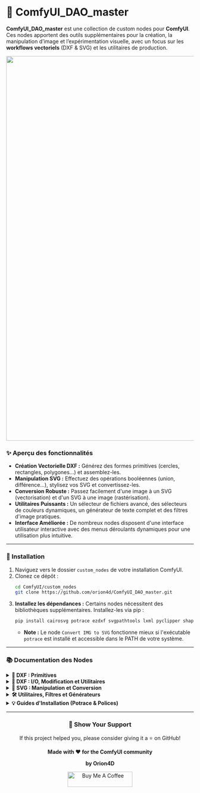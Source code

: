 # 🎨 ComfyUI_DAO_master

**ComfyUI_DAO_master** est une collection de custom nodes pour **ComfyUI**.
Ces nodes apportent des outils supplémentaires pour la création, la manipulation d’image et l’expérimentation visuelle, avec un focus sur les **workflows vectoriels** (DXF & SVG) et les utilitaires de production.

<p align="center">
<img width="1928" height="1033" alt="image" src="https://github.com/user-attachments/assets/0d425b29-379b-4b0d-b8b6-c168c8d4cee1" />
</p>

### ✨ Aperçu des fonctionnalités

*   **Création Vectorielle DXF :** Générez des formes primitives (cercles, rectangles, polygones...) et assemblez-les.
*   **Manipulation SVG :** Effectuez des opérations booléennes (union, différence...), stylisez vos SVG et convertissez-les.
*   **Conversion Robuste :** Passez facilement d'une image à un SVG (vectorisation) et d'un SVG à une image (rastérisation).
*   **Utilitaires Puissants :** Un sélecteur de fichiers avancé, des sélecteurs de couleurs dynamiques, un générateur de texte complet et des filtres d'image pratiques.
*   **Interface Améliorée :** De nombreux nodes disposent d'une interface utilisateur interactive avec des menus déroulants dynamiques pour une utilisation plus intuitive.

---

### 🚀 Installation

1.  Naviguez vers le dossier `custom_nodes` de votre installation ComfyUI.
2.  Clonez ce dépôt :
    ```sh
    cd ComfyUI/custom_nodes
    git clone https://github.com/orion4d/ComfyUI_DAO_master.git
    ```
3.  **Installez les dépendances :** Certains nodes nécessitent des bibliothèques supplémentaires. Installez-les via pip :
    ```sh
    pip install cairosvg potrace ezdxf svgpathtools lxml pyclipper shapely
    ```
    *   **Note :** Le node `Convert IMG to SVG` fonctionne mieux si l'exécutable `potrace` est installé et accessible dans le PATH de votre système.

---

### 📚 Documentation des Nodes

<details>
<summary><strong>📐 DXF : Primitives</strong></summary>

> Cette catégorie regroupe les nodes fondamentaux pour la création de formes géométriques simples. Ils constituent la base de tout dessin vectoriel.
> **Principe de fonctionnement commun :** Chaque node de cette catégorie fonctionne de manière non-destructive. Il prend un objet `DXF` en entrée, crée une copie de son contenu, y ajoute la nouvelle forme, et retourne un nouvel objet `DXF` en sortie.

<details>
<summary><code>DXF Add Circle</code></summary>

> Ajoute un cercle à un document DXF.

*   **Catégorie :** `DAO_master/DXF/Primitives`
*   **Entrées :**
    *   `dxf` (`DXF`): Le document de base.
    *   `cx`, `cy` (`FLOAT`): Coordonnées du centre.
    *   `radius` (`FLOAT`): Rayon du cercle.
*   **Sorties :**
    *   `dxf` (`DXF`): Le nouveau document DXF avec le cercle.

</details>

<details>
<summary><code>DXF Add Rectangle</code> / <code>DXF Add Rounded Rectangle</code></summary>

> Ajoute un rectangle (standard ou aux coins arrondis) à un document DXF.

*   **Catégorie :** `DAO_master/DXF/Primitives`
*   **Entrées :**
    *   `dxf` (`DXF`): Le document de base.
    *   `x`, `y` (`FLOAT`): Point d'ancrage.
    *   `width`, `height` (`FLOAT`): Dimensions.
    *   `radius` (`FLOAT`): Rayon des coins (pour la version arrondie).
    *   `centered` (`BOOLEAN`): Si `True`, `(x, y)` est le centre ; sinon, c'est le coin inférieur gauche.
*   **Sorties :**
    *   `dxf` (`DXF`): Le nouveau document DXF avec le rectangle.

</details>

<details>
<summary><code>DXF Add Polygon</code> / <code>DXF Add Star</code> / <code>DXF Add Triangle</code></summary>

> Ajoute une forme polygonale (polygone régulier, étoile ou triangle) à un document DXF.

*   **Catégorie :** `DAO_master/DXF/Primitives`
*   **Entrées (Polygone/Étoile) :**
    *   `dxf` (`DXF`): Le document de base.
    *   `cx`, `cy` (`FLOAT`): Centre de la forme.
    *   `outer_radius`, `inner_radius` (`FLOAT`): Rayons pour définir les sommets.
    *   `num_sides` / `num_points` (`INT`): Nombre de côtés ou de pointes.
*   **Entrées (Triangle) :**
    *   `x1, y1, x2, y2, x3, y3` (`FLOAT`): Coordonnées des trois sommets.
*   **Sorties :**
    *   `dxf` (`DXF`): Le nouveau document DXF avec la forme.

</details>

<details>
<summary><code>DXF Add Line</code> / <code>DXF Add Ellipse</code></summary>

> Ajoute une ligne ou une ellipse à un document DXF.

*   **Catégorie :** `DAO_master/DXF/Primitives`
*   **Entrées (Ligne) :**
    *   `x1, y1, x2, y2` (`FLOAT`): Coordonnées des points de départ et d'arrivée.
*   **Entrées (Ellipse) :**
    *   `cx, cy` (`FLOAT`): Centre de l'ellipse.
    *   `major_axis_x, major_axis_y` (`FLOAT`): Vecteur de l'axe principal (définit la longueur et l'orientation).
    *   `ratio` (`FLOAT`): Rapport entre l'axe mineur et l'axe majeur.
*   **Sorties :**
    *   `dxf` (`DXF`): Le nouveau document DXF avec la forme.

</details>

</details>

<details>
<summary><strong>📂 DXF : I/O, Modification et Utilitaires</strong></summary>

<details>
<summary><code>DXF New</code> / <code>DXF Import</code> / <code>DXF Save</code></summary>

> Crée, charge ou sauvegarde des documents DXF.

*   **Catégorie :** `DAO_master/DXF`, `DAO_master/DXF/IO`
*   **Fonctionnalités :**
    *   **New :** Crée un document DXF vierge en spécifiant les unités.
    *   **Import :** Charge un fichier `.dxf` depuis le disque.
    *   **Save :** Sauvegarde un objet DXF en fichier `.dxf`, avec des options d'horodatage.

</details>

<details>
<summary><code>DXF Transform</code></summary>

> Applique des transformations géométriques (translation, rotation, échelle) à l'ensemble du dessin.

*   **Catégorie :** `DAO_master/DXF/Modify`
*   **Entrées :**
    *   `translate_x`, `translate_y` (`FLOAT`): Déplacement.
    *   `scale` (`FLOAT`): Facteur d'échelle.
    *   `rotation_degrees` (`FLOAT`): Angle de rotation.
    *   `rotation_center` (`LISTE`): Point pivot (`object_center` ou `origin`).
*   **Sorties :**
    *   `dxf` (`DXF`): Un nouveau document avec la géométrie transformée.

</details>

<details>
<summary><code>DXF Preview</code></summary>

> Génère un aperçu visuel (une image) du contenu d'un objet DXF.

*   **Catégorie :** `DAO_master/DXF/Utils`
*   **Fonctionnalités :** Contrôle total sur la taille, l'épaisseur des traits, les couleurs de remplissage/contour, le fond et la grille. Peut également générer un masque.

</details>

<details>
<summary><code>DXF Stats</code></summary>

> Analyse un document DXF et en extrait des statistiques.

*   **Catégorie :** `DAO_master/DXF/Utils`
*   **Sorties :**
    *   `bbox` (`STRING`): La boîte englobante du dessin `(min_x, min_y, max_x, max_y)`.
    *   `count` (`INT`): Le nombre total d'entités dans le document.

</details>

</details>

<details>
<summary><strong>🎨 SVG : Manipulation et Conversion</strong></summary>

<details>
<summary><code>SVG Boolean</code></summary>

> Effectue des opérations booléennes (Pathfinder) entre deux formes SVG.

*   **Catégorie :** `DAO_master/SVG`
*   **Entrées :** `svg_a`, `svg_b`
*   **Opérations :**
    *   `union`: Fusionne les deux formes.
    *   `difference`: Soustrait la forme B de la forme A.
    *   `intersection`: Ne conserve que la zone commune.
    *   `xor`: Ne conserve que les zones non communes.

</details>

<details>
<summary><code>SVG Style</code> / <code>SVG Preview</code></summary>

> Applique des styles ou génère un aperçu d'un SVG.

*   **Catégorie :** `DAO_master/SVG`
*   **Fonctionnalités :**
    *   **Style :** Permet de définir la couleur de remplissage, la couleur et l'épaisseur du contour.
    *   **Preview :** Utilise `CairoSVG` pour un rendu de haute qualité avec gestion du ratio d'aspect.

</details>

<details>
<summary><code>SVG Load</code> / <code>SVG Save</code> / <code>SVG Passthrough</code></summary>

> Charge, sauvegarde ou convertit le type de données SVG.

*   **Catégorie :** `DAO_master/SVG/IO`, `DAO_master/SVG/Utils`
*   **Fonctionnalités :**
    *   **Load :** Charge un `.svg` et permet de le redimensionner à la volée.
    *   **Save :** Sauvegarde du texte SVG dans un fichier `.svg`.
    *   **Passthrough :** Convertit le type `SVG_TEXT` en `STRING` pour la compatibilité.

</details>

<details>
<summary><code>DXF to SVG</code></summary>

> Convertit un document DXF en code SVG.

*   **Catégorie :** `DAO_master/SVG/Convert`
*   **Description :** Transforme la géométrie DXF en un format SVG textuel, en tentant d'assembler intelligemment les segments pour créer des chemins propres. Offre des contrôles sur la qualité des courbes et la mise en page.

</details>

<details>
<summary><code>Convert SVG → IMG (+colors)</code></summary>

> Convertit un SVG en une image rastérisée et extrait les couleurs utilisées.

*   **Catégorie :** `DAO_master/SVG/Convert`
*   **Description :** Un node de conversion avancé avec deux moteurs de rendu (`natif` ou `cairosvg`) pour une compatibilité maximale.
*   **Sorties :** `image`, `mask`, et `colors_json` (un rapport détaillé des couleurs et formes détectées).

</details>

<details>
<summary><code>Convert IMG → SVG (1-bit)</code></summary>

> Vectorise une image en un SVG monochrome en utilisant Potrace.

*   **Catégorie :** `DAO_master/SVG/Convert`
*   **Description :** Binarise une image (la transforme en noir et blanc pur) puis utilise l'algorithme de Potrace pour tracer les contours des formes, générant ainsi un SVG.

</details>

</details>

<details>
<summary><strong>🛠️ Utilitaires, Filtres et Générateurs</strong></summary>

<details>
<summary><code>DAO Hex/RVB Color Picker</code></summary>

> Des sélecteurs de couleurs interactifs pour choisir des couleurs à partir de listes personnalisables.

*   **Catégorie :** `DAO_master/Color`
*   **💡 Fonctionnement UI :** Créez vos propres listes de couleurs dans les dossiers `hexadecimal_List/` ou `RGB_List/`. Le node affichera des menus déroulants pour choisir le fichier et la couleur. Un bouton `↻` permet de rafraîchir les listes.
*   **Modes :** `Manual`, `Random`, `Increment`, `Decrement`.

</details>

<details>
<summary><code>Folder File Picker</code></summary>

> Un explorateur de fichiers avancé pour sélectionner dynamiquement un fichier dans un dossier.

*   **Catégorie :** `DAO_master/IO`
*   **💡 Fonctionnement UI :** Une interface très réactive où tous les paramètres de filtrage (extensions, RegEx) et de tri mettent à jour un menu déroulant listant les fichiers trouvés en temps réel.
*   **Modes de sélection :** `manual` (via l'UI), `fixed`, `increment`, `decrement`, `randomize` (piloté par la `seed`).

</details>

<details>
<summary><code>DAO Text Maker</code></summary>

> Crée une image, un SVG et un masque à partir d'un texte.

*   **Catégorie :** `DAO_master/Text`
*   **💡 Fonctionnement UI :** Le champ `font_file` devient un menu déroulant listant les polices `.ttf`/`.otf` que vous placez dans le dossier `Fonts/`.
*   **Fonctionnalités :** Contrôle total sur la police, la taille, l'alignement, les couleurs de remplissage/contour, le fond, et la sortie (SVG textuel ou vectorisé).

</details>

<details>
<summary><code>DAO Move</code></summary>

> Applique des transformations (déplacement, échelle, rotation) et des symétries à une image.

*   **Catégorie :** `DAO_master/Utils`
*   **Description :** Permet de manipuler la position, la taille et l'orientation d'une image et de son masque associé, avec un contrôle précis sur le point de pivot.

</details>

<details>
<summary><code>DAO Blur</code></summary>

> Applique un flou gaussien et peut générer une ombre portée.

*   **Catégorie :** `DAO_master/Filter`
*   **Description :** Floute une image et/ou un masque, et peut générer une image séparée contenant une ombre portée personnalisable (couleur, opacité, décalage).

</details>

</details>

<details>
<summary><strong>💡 Guides d'Installation (Potrace & Polices)</strong></summary>

<br>

<details>
<summary><strong>🚀 Installer Potrace sur Windows (pour la vectorisation d'images)</strong></summary>

> Pour utiliser le node `Convert IMG to SVG` de la manière la plus performante, il est fortement recommandé d'installer l'utilitaire **Potrace** et de l'ajouter au **PATH** de votre système. Ce guide vous montrera comment faire, étape par étape.

#### Étape 1 : Télécharger Potrace
1.  Rendez-vous sur la page officielle : [http://potrace.sourceforge.net/#downloading](http://potrace.sourceforge.net/#downloading)
2.  Cherchez la section "Windows" et téléchargez la dernière version 64-bit (ex: `potrace-1.16.win64-x64.zip`).
    > **Note :** Prenez bien la version 64-bit (win64), adaptée à la majorité des ordinateurs modernes.

#### Étape 2 : Créer un Dossier et Extraire les Fichiers
1.  Dans l'Explorateur de Fichiers, allez à la racine de votre disque `C:`.
2.  Créez un nouveau dossier nommé `Potrace`.
3.  Extrayez **tous les fichiers** de l'archive `.zip` téléchargée directement dans ce dossier `C:\Potrace`.
    > 📁 Votre dossier `C:\Potrace` doit maintenant contenir `potrace.exe` et d'autres fichiers.

#### Étape 3 : Ajouter Potrace au PATH Système
> C'est l'étape la plus importante. Elle permet à Windows de trouver `potrace.exe` depuis n'importe où.

1.  Dans le menu Démarrer, cherchez et ouvrez **"Modifier les variables d'environnement système"**.
2.  Cliquez sur le bouton **"Variables d'environnement..."**.
3.  Dans la section du haut ("Variables utilisateur"), sélectionnez la ligne `Path` et cliquez sur **"Modifier..."**.
4.  Cliquez sur **"Nouveau"** et collez le chemin de votre dossier : `C:\Potrace`.
5.  Cliquez sur **OK** sur toutes les fenêtres pour sauvegarder.

#### Étape 4 : Vérifier l'Installation
1.  **Ouvrez un NOUVEAU terminal** (via `cmd` dans le menu Démarrer).
2.  Tapez `potrace --version` et appuyez sur Entrée.
3.  Si tout est correct, la version de Potrace s'affichera.
    > ✅ **Félicitations !** Potrace est prêt. Si ComfyUI ne le trouve pas, redémarrez-le.

</details>

<details>
<summary><strong>✍️ Installer des Polices Personnalisées (pour DAO Text Maker)</strong></summary>

> Le node `DAO Text Maker` vous permet d'utiliser n'importe quelle police au format `.ttf` ou `.otf`. L'installation est très simple.

#### Étape 1 : Trouver et Télécharger une Police
> Choisissez une police sur un des sites recommandés. Cherchez le bouton "Download" pour obtenir un fichier `.zip`.
> *   [**Google Fonts**](https://fonts.google.com/) (le plus sûr)
> *   [**Fontshare**](https://www.fontshare.com/)
> *   [**Velvetyne**](https://velvetyne.fr/)
> *   [**DaFont**](https://www.dafont.com/fr/) (**Attention : vérifiez la licence de chaque police !**)

#### Étape 2 : Localiser et Copier la Police
1.  Naviguez jusqu'au dossier : `ComfyUI/custom_nodes/ComfyUI_DAO_master/Fonts/`.
2.  Ouvrez le `.zip` que vous avez téléchargé.
3.  Copiez le ou les fichiers **`.ttf`** ou **`.otf`** directement dans ce dossier `Fonts`.

#### Étape 3 : Rafraîchir dans ComfyUI
1.  Retournez dans ComfyUI.
2.  Sur votre node `DAO Text Maker`, cliquez sur le bouton de rafraîchissement **`↻`**.
3.  Votre nouvelle police apparaîtra dans le menu déroulant `font_file`.

#### ⚠️ Note sur les Licences
> Respectez le travail des créateurs. Les polices de **Google Fonts, Fontshare et Velvetyne** sont généralement open-source et sûres pour tout usage. Sur **DaFont**, beaucoup de polices sont "gratuites pour un usage personnel" uniquement. Vérifiez toujours la licence avant utilisation.

</details>

</details>

---
<div align="center">

<h3>🌟 <strong>Show Your Support</strong></h3>
<p>If this project helped you, please consider giving it a ⭐ on GitHub!</p>
<p><strong>Made with ❤️ for the ComfyUI community</strong></p>
<p><strong>by Orion4D</strong></p>
<a href="https://ko-fi.com/orion4d">
<img src="https://ko-fi.com/img/githubbutton_sm.svg" alt="Buy Me A Coffee" height="41" width="174">
</a>

</div>
